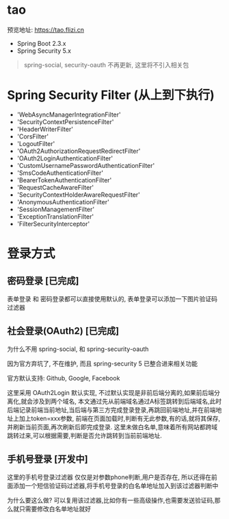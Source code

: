 # tao

预览地址: https://tao.flizi.cn

- Spring Boot 2.3.x
- Spring Security 5.x

> spring-social, security-oauth 不再更新, 这里将不引入相关包

# Spring Security Filter (从上到下执行)

- 'WebAsyncManagerIntegrationFilter'
- 'SecurityContextPersistenceFilter'
- 'HeaderWriterFilter'
- 'CorsFilter'
- 'LogoutFilter'
- 'OAuth2AuthorizationRequestRedirectFilter'
- 'OAuth2LoginAuthenticationFilter'
- 'CustomUsernamePasswordAuthenticationFilter'
- 'SmsCodeAuthenticationFilter'
- 'BearerTokenAuthenticationFilter'
- 'RequestCacheAwareFilter'
- 'SecurityContextHolderAwareRequestFilter'
- 'AnonymousAuthenticationFilter'
- 'SessionManagementFilter'
- 'ExceptionTranslationFilter'
- 'FilterSecurityInterceptor'

# 登录方式

## 密码登录 [已完成]

表单登录 和 密码登录都可以直接使用默认的, 表单登录可以添加一下图片验证码过滤器

## 社会登录(OAuth2) [已完成]

为什么不用 spring-social, 和 spring-security-oauth 

因为官方弃坑了, 不在维护, 而且 spring-security 5 已整合进来相关功能

官方默认支持: Github, Google, Facebook

这里采用 OAuth2Login 默认实现, 不过默认实现是非前后端分离的,如果前后端分离化,就会涉及到两个域名, 本文通过先从前端域名通过A标签跳转到后端域名,此时后端记录前端当前地址,当后端与第三方完成登录登录,再跳回前端地址,并在前端地址上加上token=xxx参数, 前端在页面加载时,判断有无此参数,有的话,就将其保存,并刷新当前页面,再次刷新后即完成登录. 这里未做白名单,意味着所有网站都跨域跳转过来,可以根据需要,判断是否允许跳转到当前前端地址.

## 手机号登录 [开发中]

这里的手机号登录过滤器 仅仅是对参数phone判断,用户是否存在, 所以还得在前面添加一个短信验证码过滤器,将手机号登录的白名单地址加入到该过滤器判断中

为什么要这么做? 可以复用该过滤器,比如你有一些高级操作,也需要发送验证码,那么就只需要修改白名单地址就好